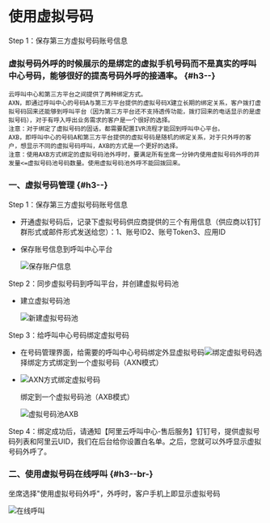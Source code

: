 使用虚拟号码 
===========================

Step 1：保存第三方虚拟号码账号信息

### 虚拟号码外呼的时候展示的是绑定的虚拟手机号码而不是真实的呼叫中心号码，能够很好的提高号码外呼的接通率。 {#h3--}

    云呼叫中心和第三方平台之间提供了两种绑定方式。
    AXN，即通过呼叫中心的号码A与第三方平台提供的虚拟号码X建立长期的绑定关系，客户拨打虚拟号码回来还能够到呼叫平台（因为第三方平台还不支持透传功能，拨打回来的电话显示的是虚拟号码），对于有呼入呼出业务需求的客户是一个很好的选择。
    注意：对于绑定了虚拟号码的固话，都需要配置IVR流程才能回到呼叫中心平台。
    AXB，即呼叫中心的号码A和第三方平台提供的虚拟号码是随机的绑定关系，对于只外呼的客户，想显示不同的虚拟号码呼叫，AXB的方式是一个更好的选择。
    注意：使用AXB方式绑定的虚拟号码池外呼时，要满足所有坐席一分钟内使用虚拟号码外呼的并发量<=虚拟号码池号码数量。使用虚拟号码池外呼不能回拨回来。



### 一、虚拟号码管理 {#h3--}

Step 1：保存第三方虚拟号码账号信息

* 开通虚拟号码后，记录下虚拟号码供应商提供的三个有用信息（供应商以钉钉群形式或邮件形式发送给您）：1、账号ID2、账号Token3、应用ID

  

* 保存账号信息到呼叫中心平台

  ![保存账户信息](http://static-aliyun-doc.oss-cn-hangzhou.aliyuncs.com/assets/img/zh-CN/1488760061/p168726.png)
  




Step 2：同步虚拟号码到呼叫平台，并创建虚拟号码池

* 建立虚拟号码池

  ![新建虚拟号码池](http://static-aliyun-doc.oss-cn-hangzhou.aliyuncs.com/assets/img/zh-CN/1488760061/p168727.png)




Step 3：给呼叫中心号码绑定虚拟号码

* 在号码管理界面，给需要的呼叫中心号码绑定外显虚拟号码![绑定虚拟号码](http://static-aliyun-doc.oss-cn-hangzhou.aliyuncs.com/assets/img/zh-CN/1488760061/p168732.png)选择绑定方式绑定到一个虚拟号码（AXN模式）

  

* ![AXN方式绑定虚拟号码](http://static-aliyun-doc.oss-cn-hangzhou.aliyuncs.com/assets/img/zh-CN/1488760061/p168729.png)

  绑定到一个虚拟号码池（AXB模式）

  ![虚拟号码池AXB](http://static-aliyun-doc.oss-cn-hangzhou.aliyuncs.com/assets/img/zh-CN/1488760061/p168730.png)
  




Step 4：绑定成功后，请通知【阿里云呼叫中心-售后服务】钉钉号，提供虚拟号码列表和阿里云UID，我们在后台给你设置白名单。之后，您就可以外呼显示虚拟号码外呼了。

### 二、使用虚拟号码在线呼叫 {#h3--br-}

坐席选择"使用虚拟号码外呼"，外呼时，客户手机上即显示虚拟号码

![在线呼叫](http://static-aliyun-doc.oss-cn-hangzhou.aliyuncs.com/assets/img/zh-CN/2488760061/p168731.png)
